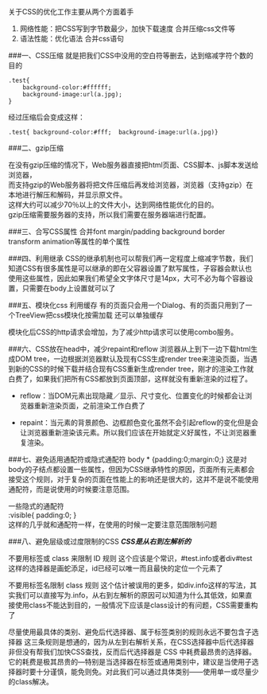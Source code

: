 关于CSS的优化工作主要从两个方面着手

1. 网络性能：把CSS写到字节数最少，加快下载速度  合并压缩css文件等
2. 语法性能：优化语法  合并css语句

###一、CSS压缩
就是把我们CSS中没用的空白符等删去，达到缩减字符个数的目的

	.test{
	    background-color:#ffffff;
	    background-image:url(a.jpg);
	}  

经过压缩后会变成这样：  

	.test{ background-color:#fff;  background-image:url(a.jpg)}


###二、gzip压缩

在没有gzip压缩的情况下，Web服务器直接把html页面、CSS脚本、js脚本发送给浏览器，  
而支持gzip的Web服务器将把文件压缩后再发给浏览器，浏览器（支持gzip）在本地进行解压和解码，并显示原文件。  
这样大约可以减少70％以上的文件大小，达到网络性能优化的目的。  
gzip压缩需要服务器的支持，所以我们需要在服务器端进行配置。

###三、合写CSS属性
合并font margin/padding background border transform animation等属性的单个属性

###四、利用继承
CSS的继承机制也可以帮我们再一定程度上缩减字节数，我们知道CSS有很多属性是可以继承的即在父容器设置了默写属性，子容器会默认也使用这些属性，因此如果我们希望全文字体尺寸是14px，大可不必为每个容器设置，只需要在body上设置就可以了

###五、模块化css 利用缓存
有的页面只会用一个Dialog、有的页面只用到了一个TreeView把css模块化按需加载 还可以单独缓存 

模块化后CSS的http请求会增加，为了减少http请求可以使用combo服务。

###六、CSS放在head中，减少repaint和reflow
浏览器从上到下一边下载html生成DOM tree，一边根据浏览器默认及现有CSS生成render tree来渲染页面，当遇到新的CSS的时候下载并结合现有CSS重新生成render tree，刚才的渲染工作就白费了，如果我们把所有CSS都放到页面顶部，这样就没有重新渲染的过程了。

* reflow：当DOM元素出现隐藏／显示、尺寸变化、位置变化的时候都会让浏览器重新渲染页面，之前渲染工作白费了

* repaint：当元素的背景颜色、边框颜色变化虽然不会引起reflow的变化但是会让浏览器重新渲染该元素。所以我们应该在开始就定义好属性，不让浏览器重复渲染。

###七、避免适用通配符或隐式通配符
body * {padding:0;margin:0;} 
这是对body的子结点都设置一些属性，但因为CSS继承特性的原因，页面所有元素都会接受这个规则，对于复杂的页面在性能上的影响还是很大的，这并不是说不能使用通配符，而是说使用的时候要注意范围。

一些隐式的通配符    
:visible{
  padding:0;
}  
这样的几乎就和通配符一样，在使用的时候一定要注意范围限制问题

###八、避免层级或过度限制的CSS
***CSS是从右到左解析的***

不要用标签或 class 来限制 ID 规则
这个应该是个常识，#test.info或者div#test这样的选择器是画蛇添足，id已经可以唯一而且最快的定位一个元素了

不要用标签名限制 class 规则
这个估计被误用的更多，如div.info这样的写法，其实我们可以直接写为.info，从右到左解析的原因可以知道为什么其低效，如果直接使用class不能达到目的，一般情况下应该是class设计的有问题，CSS需要重构了

尽量使用最具体的类别、避免后代选择器、属于标签类别的规则永远不要包含子选择器
这三条规则是想通的，因为从左到右解析关系，在CSS选择器中后代选择器非但没有帮我们加快CSS查找，反而后代选择器是 CSS 中耗费最昂贵的选择器。 它的耗费是极其昂贵的—特别是当选择器在标签或通用类别中，建议是当使用子选择器时要十分谨慎，能免则免。对此我们可以通过具体类别——使用单一或尽量少的class解决。

